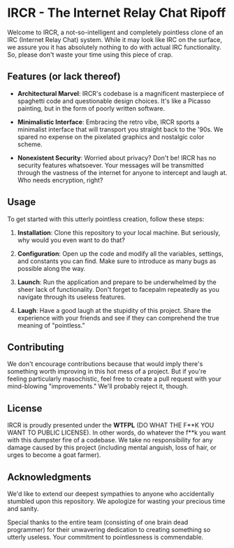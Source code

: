 # IRCR - The Internet Relay Chat Ripoff

Welcome to IRCR, a not-so-intelligent and completely pointless clone of an IRC (Internet Relay Chat) system. While it may look like IRC on the surface, we assure you it has absolutely nothing to do with actual IRC functionality. So, please don't waste your time using this piece of crap.

## Features (or lack thereof)

- **Architectural Marvel**: IRCR's codebase is a magnificent masterpiece of spaghetti code and questionable design choices. It's like a Picasso painting, but in the form of poorly written software.

- **Minimalistic Interface**: Embracing the retro vibe, IRCR sports a minimalist interface that will transport you straight back to the '90s. We spared no expense on the pixelated graphics and nostalgic color scheme.

- **Nonexistent Security**: Worried about privacy? Don't be! IRCR has no security features whatsoever. Your messages will be transmitted through the vastness of the internet for anyone to intercept and laugh at. Who needs encryption, right?

## Usage

To get started with this utterly pointless creation, follow these steps:

1. **Installation**: Clone this repository to your local machine. But seriously, why would you even want to do that?

2. **Configuration**: Open up the code and modify all the variables, settings, and constants you can find. Make sure to introduce as many bugs as possible along the way.

3. **Launch**: Run the application and prepare to be underwhelmed by the sheer lack of functionality. Don't forget to facepalm repeatedly as you navigate through its useless features.

4. **Laugh**: Have a good laugh at the stupidity of this project. Share the experience with your friends and see if they can comprehend the true meaning of "pointless."

## Contributing

We don't encourage contributions because that would imply there's something worth improving in this hot mess of a project. But if you're feeling particularly masochistic, feel free to create a pull request with your mind-blowing "improvements." We'll probably reject it, though.

## License

IRCR is proudly presented under the **WTFPL** (DO WHAT THE F\*\*K YOU WANT TO PUBLIC LICENSE). In other words, do whatever the f**k you want with this dumpster fire of a codebase. We take no responsibility for any damage caused by this project (including mental anguish, loss of hair, or urges to become a goat farmer).

## Acknowledgments

We'd like to extend our deepest sympathies to anyone who accidentally stumbled upon this repository. We apologize for wasting your precious time and sanity.

Special thanks to the entire team (consisting of one brain dead programmer) for their unwavering dedication to creating something so utterly useless. Your commitment to pointlessness is commendable.
